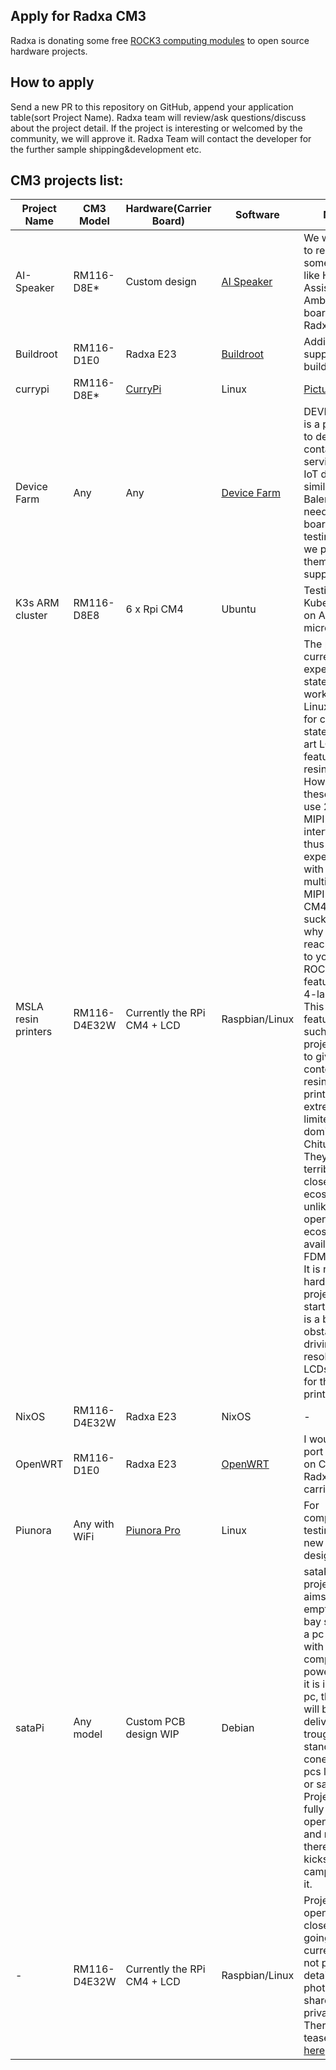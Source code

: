 ## Apply for Radxa CM3

Radxa is donating some free [ROCK3 computing modules](https://wiki.radxa.com/Rock3/CM3) to open source hardware projects.

## How to apply

Send a new PR to this repository on GitHub, append your application table(sort Project Name). Radxa team will review/ask questions/discuss about the project detail. If the project is interesting or welcomed by the community, we will approve it. Radxa Team will contact the developer for the further sample shipping&development etc.

## CM3 projects list:

| Project Name        | CM3 Model     | Hardware(Carrier Board)                                      | Software                                                | Notes                                                        |
| ------------------- | ------------- | ------------------------------------------------------------ | ------------------------------------------------------- | ------------------------------------------------------------ |
| AI-Speaker          | RM116-D8E\*   | Custom design                                                | [AI Speaker](https://ai-speaker.com/docs/ais_app_index) | We would like to release something like Home Assistant Amber dev board with Radxa CM3 |
| Buildroot           | RM116-D1E0    | Radxa E23                                                    | [Buildroot](https://buildroot.org/)                     | Adding CM3 support for buildroot                             |
| currypi             | RM116-D8E\*   | [CurryPi](https://github.com/devguardio/currypi)             | Linux                                                   | [Pictures](https://twitter.com/arvidep/status/1445363759313297412) |
| Device Farm         | Any           | Any                                                          | [Device Farm](https://github.com/device-farm)           | DEVICE.FARM is a platform to deploy containerized services to IoT devices, similar to Balena. We need the board for testing before we publish them as supported. |
| K3s ARM cluster     | RM116-D8E8    | 6 x Rpi CM4                                                  | Ubuntu                                                  | Testing Kubernetes on AArch64 micro clusters                 |
| MSLA resin printers | RM116-D4E32W  | Currently the RPi CM4 + LCD                                  | Raspbian/Linux                                          | The project is currently in experimental state, I am working on Linux driver for current state-of-the-art LCDs featured on resin printers. However, these LCDs use 2x 4-lane MIPI interface, thus I am experimenting with multiplexing MIPI on Rpi CM4 (which sucks). This is why I am reaching out to you - as ROCK3 features 2x 4-lane MIPI! This is a killer feature for such a project. Just to give you context; the resin 3D printing is extremely limited a dominated by Chitusystems. They have terrible closed ecosystem, unlike the open ecosystem available for FDM printers. It is really hard for open project to start, as there is a big obstacle in driving high-resolution LCDs required for these printers. |
| NixOS               | RM116-D4E32W  | Radxa E23                                                    | NixOS                                                   | -                                                            |
| OpenWRT             | RM116-D1E0    | Radxa E23                                                    | [OpenWRT](https://openwrt.org/)                         | I would like to port Openwrt on CM3 + Radxa E23 carrier board |
| Piunora             | Any with WiFi | [Piunora Pro](https://www.crowdsupply.com/diodes-delight/piunora) | Linux                                                   | For compatability testing and new hardware designs           |
| sataPi              | Any model     | Custom PCB design WIP                                        | Debian                                                  | sataPi is a project that aims to fill the empty sata bay slots from a pc case with computing power. Since it is inside a pc, the power will be delivered trough standard conectors in pcs like molex or sata power. Project will be fully opensource, and maybe there will be a kickstarter campaign for it. |
| -                   | RM116-D4E32W  | Currently the RPi CM4 + LCD                                  | Raspbian/Linux                                          | Project will be open sourced closer to going on sale, currently it's not public, details and photos can be shared privately. There is some tease photos [here](https://twitter.com/arturo182/status/1364003299083624452). |

